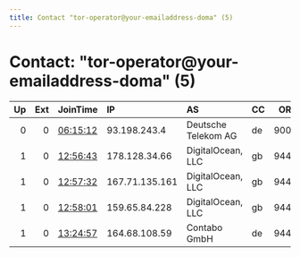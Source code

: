 ```yaml
---
title: Contact "tor-operator@your-emailaddress-doma" (5)
---
```


# Contact: "tor-operator@your-emailaddress-doma" (5)

|   Up |   Ext | JoinTime                                                                                            | IP             | AS                  | CC   |   ORp |   Dirp | OS    | Version   | Nickname   |   eFamMembers |
|-----:|------:|:----------------------------------------------------------------------------------------------------|:---------------|:--------------------|:-----|------:|-------:|:------|:----------|:-----------|--------------:|
|    0 |     0 | [06:15:12](https://metrics.torproject.org/rs.html#details/6BCB266DBF57E5F7BC3A12131F29118EB7764D4E) | 93.198.243.4   | Deutsche Telekom AG | de   |  9001 |      0 | Linux | 0.4.2.5   | thorus     |             1 |
|    1 |     0 | [12:56:43](https://metrics.torproject.org/rs.html#details/67A241482BB9299CE2E32A03FDDE5978F2FEFB34) | 178.128.34.66  | DigitalOcean, LLC   | gb   |  9443 |      0 | Linux | 0.4.2.5   | Marsu      |             1 |
|    1 |     0 | [12:57:32](https://metrics.torproject.org/rs.html#details/1B958FDEAB3CCA60BAB1067CBAA360029662A065) | 167.71.135.161 | DigitalOcean, LLC   | gb   |  9443 |      0 | Linux | 0.4.2.5   | Marsu      |             1 |
|    1 |     0 | [12:58:01](https://metrics.torproject.org/rs.html#details/4A5442C2833C29EEB8614C3850CD7627E5E0DF39) | 159.65.84.228  | DigitalOcean, LLC   | gb   |  9443 |      0 | Linux | 0.4.2.5   | Marsu      |             1 |
|    1 |     0 | [13:24:57](https://metrics.torproject.org/rs.html#details/1DE8E81240D20D9755B29A8AEA131BE2CD537FB8) | 164.68.108.59  | Contabo GmbH        | de   |  9443 |      0 | Linux | 0.4.2.5   | Marsu      |             1 |
